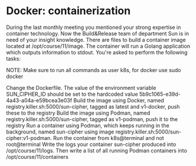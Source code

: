 # Docker: containerization

During the last monthly meeting you mentioned your strong expertise in container technology. Now the Build&Release team of department Sun is in need of your insight knowledge. There are files to build a container image located at /opt/course/11/image. The container will run a Golang application which outputs information to stdout. You're asked to perform the following tasks:

NOTE: Make sure to run all commands as user k8s, for docker use sudo docker

Change the Dockerfile. The value of the environment variable SUN_CIPHER_ID should be set to the hardcoded value 5b9c1065-e39d-4a43-a04a-e59bcea3e03f
Build the image using Docker, named registry.killer.sh:5000/sun-cipher, tagged as latest and v1-docker, push these to the registry
Build the image using Podman, named registry.killer.sh:5000/sun-cipher, tagged as v1-podman, push it to the registry
Run a container using Podman, which keeps running in the background, named sun-cipher using image registry.killer.sh:5000/sun-cipher:v1-podman. Run the container from k8s@terminal and not root@terminal
Write the logs your container sun-cipher produced into /opt/course/11/logs. Then write a list of all running Podman containers into /opt/course/11/containers
